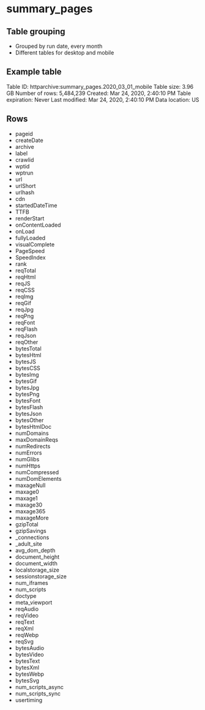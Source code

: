 # summary_pages

## Table grouping

- Grouped by run date, every month
- Different tables for desktop and mobile

## Example table

Table ID: httparchive:summary_pages.2020_03_01_mobile
Table size: 3.96 GB
Number of rows: 5,484,239
Created: Mar 24, 2020, 2:40:10 PM
Table expiration: Never
Last modified: Mar 24, 2020, 2:40:10 PM
Data location: US

## Rows

- pageid
- createDate
- archive
- label
- crawlid
- wptid
- wptrun
- url
- urlShort
- urlhash
- cdn
- startedDateTime
- TTFB
- renderStart
- onContentLoaded
- onLoad
- fullyLoaded
- visualComplete
- PageSpeed
- SpeedIndex
- rank
- reqTotal
- reqHtml
- reqJS
- reqCSS
- reqImg
- reqGif
- reqJpg
- reqPng
- reqFont
- reqFlash
- reqJson
- reqOther
- bytesTotal
- bytesHtml
- bytesJS
- bytesCSS
- bytesImg
- bytesGif
- bytesJpg
- bytesPng
- bytesFont
- bytesFlash
- bytesJson
- bytesOther
- bytesHtmlDoc
- numDomains
- maxDomainReqs
- numRedirects
- numErrors
- numGlibs
- numHttps
- numCompressed
- numDomElements
- maxageNull
- maxage0
- maxage1
- maxage30
- maxage365
- maxageMore
- gzipTotal
- gzipSavings
- \_connections
- \_adult_site
- avg_dom_depth
- document_height
- document_width
- localstorage_size
- sessionstorage_size
- num_iframes
- num_scripts
- doctype
- meta_viewport
- reqAudio
- reqVideo
- reqText
- reqXml
- reqWebp
- reqSvg
- bytesAudio
- bytesVideo
- bytesText
- bytesXml
- bytesWebp
- bytesSvg
- num_scripts_async
- num_scripts_sync
- usertiming
